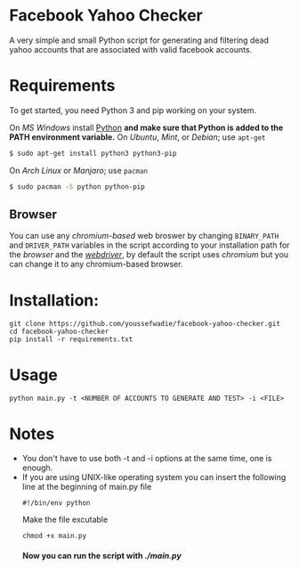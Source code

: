 # Facebook Yahoo Checker 
A very simple and small Python script for generating and filtering dead yahoo accounts that are associated with valid facebook accounts.
# Requirements
To get started, you need Python 3 and pip working on your system.


On *MS Windows* install [Python](https://www.python.org/downloads/windows) **and make sure that Python is added to the PATH environment variable.**
On *Ubuntu*, *Mint*, or *Debian*; use `apt-get`
```bash
$ sudo apt-get install python3 python3-pip
```
On *Arch Linux* or *Manjaro*; use `pacman`
```bash
$ sudo pacman -S python python-pip
```

## Browser
You can use any *chromium-based* web broswer by changing `BINARY_PATH`  and `DRIVER_PATH` variables in the script according to your installation path for the *browser* and the [*webdriver*](https://chromedriver.chromium.org/), by default the script uses *chromium* but you can change it to any chromium-based browser.
# Installation:
```
git clone https://github.com/youssefwadie/facebook-yahoo-checker.git
cd facebook-yahoo-checker
pip install -r requirements.txt
```

# Usage
```
python main.py -t <NUMBER OF ACCOUNTS TO GENERATE AND TEST> -i <FILE>
```
# Notes
* You don't have to use both -t and -i options at the same time, one is enough.
* If you are using UNIX-like operating system you can insert the following line at the beginning of main.py file
	```
	#!/bin/env python
	```
	Make the file excutable
	```
	chmod +x main.py
	```
	#### Now you can run the script with *./main.py*
